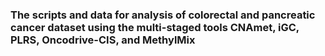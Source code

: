 ### The scripts and data for analysis of colorectal and pancreatic cancer dataset using the multi-staged tools CNAmet, iGC, PLRS, Oncodrive-CIS, and MethylMix
